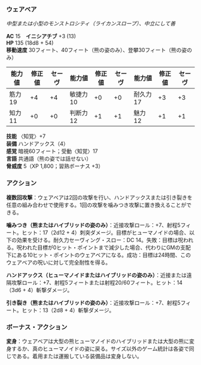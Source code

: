 ### ウェアベア
*中型または小型のモンストロシティ（ライカンスロープ）、中立にして善*

**AC** 15　**イニシアチブ** +3 (13)  
**HP** 135 (18d8 + 54)  
**移動速度** 30フィート、40フィート（熊の姿のみ）、登攀30フィート（熊の姿のみ）

| 能力値 | 修正値 | セーヴ | 能力値 | 修正値 | セーヴ | 能力値 | 修正値 | セーヴ |
|--------|--------|--------|--------|--------|--------|--------|--------|--------|
| 筋力19 | +4 | +4 | 敏捷力10 | +0 | +0 | 耐久力17 | +3 | +3 |
| 知力11 | +0 | +0 | 判断力12 | +1 | +1 | 魅力12 | +1 | +1 |

**技能** 〈知覚〉+7  
**装備** ハンドアックス（4）  
**感覚** 暗視60フィート；受動〈知覚〉17  
**言語** 共通語（熊の姿では話せない）  
**脅威度** 5（XP 1,800；習熟ボーナス +3）

### アクション

**複数回攻撃**：ウェアベアは2回の攻撃を行い、ハンドアックスまたは引き裂きを任意の組み合わせで使用する。1回の攻撃を噛みつき攻撃に置き換えることができる。

**噛みつき（熊またはハイブリッドの姿のみ）**：近接攻撃ロール：+7、射程5フィート。ヒット：17（2d12 + 4）刺突ダメージ。目標がヒューマノイドの場合、以下の効果を受ける。耐久力セーヴィング・スロー：DC 14。失敗：目標は呪われる。呪われた目標が0ヒット・ポイントまで減少した場合、代わりにGMの支配下にある10ヒット・ポイントのウェアベアになる。成功：目標は24時間、このウェアベアの呪いに対して完全耐性を得る。

**ハンドアックス（ヒューマノイドまたはハイブリッドの姿のみ）**：近接または遠隔攻撃ロール：+7、射程5フィートまたは射程20/60フィート。ヒット：14（3d6 + 4）斬撃ダメージ。

**引き裂き（熊またはハイブリッドの姿のみ）**：近接攻撃ロール：+7、射程5フィート。ヒット：13（2d8 + 4）斬撃ダメージ。

### ボーナス・アクション

**変身**：ウェアベアは大型の熊ヒューマノイドのハイブリッドまたは大型の熊に変身するか、真のヒューマノイドの姿に戻る。サイズ以外のゲーム統計は各姿で同じである。着用または運搬している装備品は変身しない。